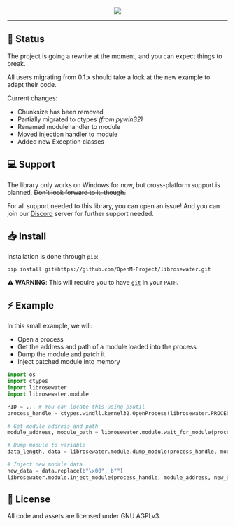<div align=center>
    <img src="https://github.com/OpenM-Project/librosewater/assets/157366808/f5972377-f93c-4543-88f7-101a6c4c67b3">
</div>

-----

## :construction: Status
The project is going a rewrite at the moment, and you can expect things to break.

All users migrating from 0.1.x should take a look at the new example to adapt their code.

Current changes:
- Chunksize has been removed
- Partially migrated to ctypes *(from pywin32)*
- Renamed modulehandler to module
- Moved injection handler to module
- Added new Exception classes

## :computer: Support
The library only works on Windows for now, but cross-platform support is planned. ~~Don't look forward to it, though.~~

For all support needed to this library, you can open an issue!
And you can join our [Discord](https://dsc.gg/openm "OpenM Community") server
for further support needed.

## :inbox_tray: Install
Installation is done through `pip`:
```
pip install git+https://github.com/OpenM-Project/librosewater.git
```
:warning: **WARNING**: This will require you to have [`git`](https://git-scm.com/downloads) in your `PATH`.

## :zap: Example
In this small example, we will:
- Open a process
- Get the address and path of a module loaded into the process
- Dump the module and patch it
- Inject patched module into memory

```py
import os
import ctypes
import librosewater
import librosewater.module

PID = ... # You can locate this using psutil
process_handle = ctypes.windll.kernel32.OpenProcess(librosewater.PROCESS_ALL_ACCESS, False, PID)

# Get module address and path
module_address, module_path = librosewater.module.wait_for_module(process_handle, "Windows.ApplicationModel.Store.dll")

# Dump module to variable
data_length, data = librosewater.module.dump_module(process_handle, module_address)

# Inject new module data
new_data = data.replace(b"\x00", b"")
librosewater.module.inject_module(process_handle, module_address, new_data)
```

## :page_with_curl: License
All code and assets are licensed under GNU AGPLv3.
